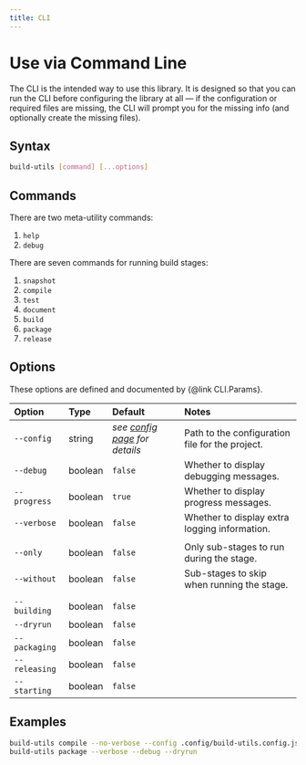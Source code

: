 ```yaml
---
title: CLI
---
```


# Use via Command Line

The CLI is the intended way to use this library.  It is designed so that you can
run the CLI before configuring the library at all — if the configuration or
required files are missing, the CLI will prompt you for the missing info (and
optionally create the missing files).


## Syntax

```bash
build-utils [command] [...options]
```

## Commands

There are two meta-utility commands:
1. `help`
2. `debug`

There are seven commands for running build stages:
1. `snapshot`
2. `compile`
3. `test`
4. `document`
5. `build`
6. `package`
7. `release`


## Options

These options are defined and documented by {@link CLI.Params}.

| Option        | Type    | Default                                       | Notes                                           |
| :------------ | :------ | :-------------------------------------------- | :---------------------------------------------- |
| `--config`    | string  | *see [config page](../config.md) for details* | Path to the configuration file for the project. |
| `--debug`     | boolean | `false`                                       | Whether to display debugging messages.          |
| `--progress`  | boolean | `true`                                        | Whether to display progress messages.           |
| `--verbose`   | boolean | `false`                                       | Whether to display extra logging information.   |
|               |         |                                               |                                                 |
| `--only`      | boolean | `false`                                       | Only sub-stages to run during the stage.        |
| `--without`   | boolean | `false`                                       | Sub-stages to skip when running the stage.      |
|               |         |                                               |                                                 |
| `--building`  | boolean | `false`                                       |                                                 |
| `--dryrun`    | boolean | `false`                                       |                                                 |
| `--packaging` | boolean | `false`                                       |                                                 |
| `--releasing` | boolean | `false`                                       |                                                 |
| `--starting`  | boolean | `false`                                       |                                                 |


## Examples

```bash
build-utils compile --no-verbose --config .config/build-utils.config.js --starting
build-utils package --verbose --debug --dryrun
```